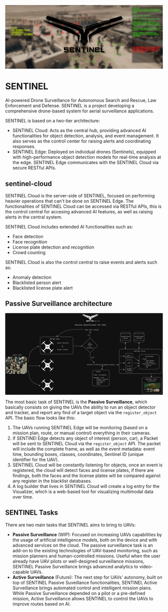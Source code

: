 <p align="center">
  <img src="assets/readme/sentinel_header.png" align="middle" width = "1000" />
</p>

# SENTINEL
AI-powered Drone Surveillance for Autonomous Search and Rescue, Law Enforcement and Defense. SENTINEL is a project developing a comprehensive drone-based system for aerial surveillance applications.

SENTINEL is based on a two-tier architecture:

- SENTINEL Cloud: Acts as the central hub, providing advanced AI functionalities for object detection, analysis, and event management. It also serves as the control center for raising alerts and coordinating responses.
- SENTINEL Edge: Deployed on individual drones (Sentinels), equipped with high-performance object detection models for real-time analysis at the edge. SENTINEL Edge communicates with the SENTINEL Cloud via secure RESTful APIs.

## sentinel-cloud
SENTINEL Cloud is the server-side of SENTINEL, focused on performing heavier operations that can't be done on SENTINEL Edge. The functionalities of SENTINEL Cloud can be accessed via RESTful APIs, this is the control central for accesing advanced AI features, as well as raising alerts in the central system.

SENTINEL Cloud includes extended AI functionalities such as:
- Face detection
- Face recognition
- License plate detection and recognition
- Crowd counting

SENTINEL Cloud is also the control central to raise events and alerts such as:
- Anomaly detection
- Blacklisted person alert
- Blacklisted license plate alert


## Passive Surveillance architecture
<p align="center">
  <img src="assets/readme/Passive_0.1.0.png" align="middle" width = "1000" />
</p>

The most basic task of SENTINEL is the **Passive Surveillance**, which basically consists on giving the UAVs the ability to run an object detector and tracker, and report any find of a target object via the ```register_object``` API. The basic flow looks like this:

1. The UAVs running SENTINEL Edge will be monitoring (based on a mission plan, route, or manual control) everything in their cameras.
2. If SENTINEl Edge detects any object of interest (person, car), a Packet will be sent to SENTINEL Cloud via the ```register_object``` API. The packet will include the complete frame, as well as the event metadata: event time, bounding boxes, classes, coordinates, Sentinel ID (unique identifier for the UAV).
3. SENTINEL Cloud will be constantly listening for objects, once an event is registered, the cloud will detect faces and license plates, if there are findings, both the faces and the license plates will be compared against any register in the blacklist databases.
4. A log builder that lives in SENTINEL Cloud will create a log entry for the Visualizer, which is a web-based tool for visualizing multimodal data over time.

## SENTINEL Tasks
There are two main tasks that SENTINEL aims to bring to UAVs:

- **Passive Surveillance** (WIP): Focused on increasing UAVs capabilities by the usage of artificial intelligence models, both on the device and with advanced services on the cloud. The passive surveillance task is an add-on to the existing technologies of UAV-based monitoring, such as mission planners and human-controlled missions. Useful when the user already have UAV pilots or well-designed surveillance missions, SENTINEL Passive Surveillance brings advanced analytics to video-capable UAVs.
- **Active Surveillance** (Future): The next step for UAVs' autonomy, built on top of SENTINEL Passive Suveillance functionalities, SENTINEL Active Surveillance brings automated control and intelligent mission plans. While Passive Surveillance depended on a pilot or a pre-defined mission, Active Surveillance allows SENTINEL to control the UAVs to improve routes based on AI.